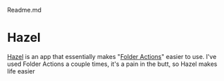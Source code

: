Readme.md

# Hazel

[Hazel](https://www.noodlesoft.com) is an app that essentially makes "[Folder Actions](https://developer.apple.com/library/archive/documentation/AppleScript/Conceptual/AppleScriptLangGuide/reference/ASLR_folder_actions.html)" easier to use.  I've used Folder Actions a couple times, it's a pain in the butt, so Hazel makes life easier